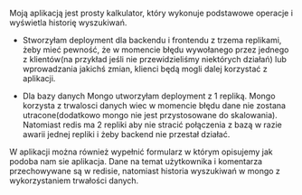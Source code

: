 Moją aplikacją jest prosty kalkulator, który wykonuje podstawowe operacje i wyświetla historię wyszukiwań.

- Stworzyłam deployment dla backendu i frontendu z trzema replikami, żeby mieć pewność, że w momencie błędu wywołanego przez jednego z klientów(na przykład jeśli nie przewidzieliśmy niektórych działań) lub wprowadzania jakichś zmian, klienci będą mogli dalej korzystać z aplikacji. 

- Dla bazy danych Mongo utworzyłam deployment z 1 repliką. Mongo korzysta z trwalosci danych wiec w momencie błędu dane nie zostana utracone(dodatkowo mongo nie jest przystosowane do skalowania). Natomiast redis ma 2 repliki aby nie stracić połączenia z bazą w razie awarii jednej repliki i żeby backend nie przestał działać.

W aplikacji można również wypełnić formularz w którym opisujemy jak podoba nam sie aplikacja. Dane na temat użytkownika i komentarza przechowywane są w redisie, natomiast historia wyszukiwań w mongo z wykorzystaniem trwałości danych. 